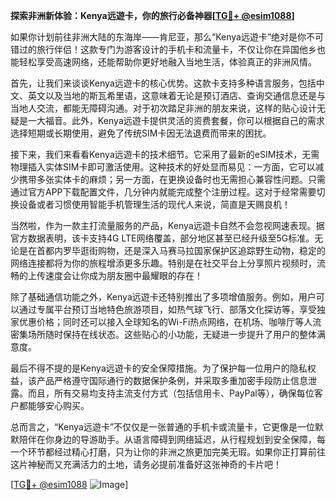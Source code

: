 **探索非洲新体验：Kenya远遊卡，你的旅行必备神器[[TG💪+ @esim1088](https://t.me/s/esim1088)]**

如果你计划前往非洲大陆的东海岸——肯尼亚，那么“Kenya远遊卡”绝对是你不可错过的旅行伴侣！这款专门为游客设计的手机卡和流量卡，不仅让你在异国他乡也能轻松享受高速网络，还能帮助你更好地融入当地生活，体验真正的非洲风情。

首先，让我们来谈谈Kenya远遊卡的核心优势。这款卡支持多种语言服务，包括中文、英文以及当地的斯瓦希里语，这意味着无论是预订酒店、查询交通信息还是与当地人交流，都能无障碍沟通。对于初次踏足非洲的朋友来说，这样的贴心设计无疑是一大福音。此外，Kenya远遊卡提供灵活的资费套餐，你可以根据自己的需求选择短期或长期使用，避免了传统SIM卡因无法退费而带来的困扰。

接下来，我们来看看Kenya远遊卡的技术细节。它采用了最新的eSIM技术，无需物理插入实体SIM卡即可激活使用。这种技术的好处显而易见：一方面，它可以减少携带多张实体卡的麻烦；另一方面，在更换设备时也无需担心兼容性问题。只需通过官方APP下载配置文件，几分钟内就能完成整个注册过程。这对于经常需要切换设备或者习惯使用智能手机管理生活的现代人来说，简直是天赐良机！

当然啦，作为一款主打流量服务的产品，Kenya远遊卡自然不会忽视网速表现。据官方数据表明，该卡支持4G LTE网络覆盖，部分地区甚至已经升级至5G标准。无论是在首都内罗毕逛街购物，还是深入马赛马拉国家保护区追踪野生动物，稳定的网络连接都将为你的旅程增添更多乐趣。特别是在社交平台上分享照片视频时，流畅的上传速度会让你成为朋友圈中最耀眼的存在！

除了基础通信功能之外，Kenya远遊卡还特别推出了多项增值服务。例如，用户可以通过专属平台预订当地特色旅游项目，如热气球飞行、部落文化探访等，享受独家优惠价格；同时还可以接入全球知名的Wi-Fi热点网络，在机场、咖啡厅等人流密集场所随时保持在线状态。这些贴心的小功能，无疑进一步提升了用户的整体满意度。

最后不得不提的是Kenya远遊卡的安全保障措施。为了保护每一位用户的隐私权益，该产品严格遵守国际通行的数据保护条例，并采取多重加密手段防止信息泄露。而且，所有交易均支持主流支付方式（包括信用卡、PayPal等），确保每位客户都能够安心购买。

总而言之，“Kenya远遊卡”不仅仅是一张普通的手机卡或流量卡，它更像是一位默默陪伴在你身边的导游助手。从语言障碍到网络延迟，从行程规划到安全保障，每一个环节都经过精心打磨，只为让你的非洲之旅更加完美无瑕。如果你正打算前往这片神秘而又充满活力的土地，请务必提前准备好这张神奇的卡片吧！

[[TG💪+ @esim1088](https://t.me/s/esim1088) ![Image](https://i.postimg.cc/4NQfJmqS/Snipaste-2025-05-13-00-14-12.png)]